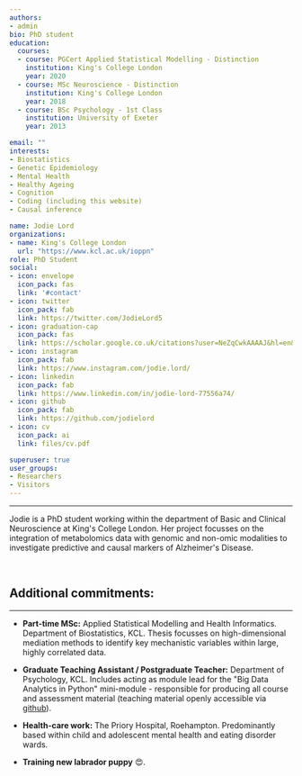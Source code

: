 ```yaml
---
authors:
- admin
bio: PhD student
education:
  courses:
  - course: PGCert Applied Statistical Modelling - Distinction
    institution: King's College London
    year: 2020
  - course: MSc Neuroscience - Distinction
    institution: King's College London
    year: 2018
  - course: BSc Psychology - 1st Class
    institution: University of Exeter
    year: 2013

email: ""
interests:
- Biostatistics
- Genetic Epidemiology
- Mental Health
- Healthy Ageing
- Cognition
- Coding (including this website)
- Causal inference

name: Jodie Lord
organizations:
- name: King's College London
  url: "https://www.kcl.ac.uk/ioppn"
role: PhD Student 
social:
- icon: envelope
  icon_pack: fas
  link: '#contact'
- icon: twitter
  icon_pack: fab
  link: https://twitter.com/JodieLord5
- icon: graduation-cap
  icon_pack: fas
  link: https://scholar.google.co.uk/citations?user=NeZqCwkAAAAJ&hl=en&oi=ao
- icon: instagram
  icon_pack: fab
  link: https://www.instagram.com/jodie.lord/
- icon: linkedin
  icon_pack: fab
  link: https://www.linkedin.com/in/jodie-lord-77556a74/
- icon: github
  icon_pack: fab
  link: https://github.com/jodielord
- icon: cv
  icon_pack: ai
  link: files/cv.pdf

superuser: true
user_groups:
- Researchers
- Visitors
---
```


------------------------------------------------------------------------

Jodie is a PhD student working within the department of Basic and Clinical Neuroscience at King's College London. Her project focusses on the integration of metabolomics data with genomic and non-omic modalities to investigate predictive and causal markers of Alzheimer's Disease. <br>


<br>

Additional commitments:
----
------------------------------------------------------------------------

-   **Part-time MSc:** Applied Statistical Modelling and Health Informatics. Department of Biostatistics, KCL. Thesis focusses on high-dimensional mediation methods to identify key mechanistic variables within large, highly correlated data. <br>

-   **Graduate Teaching Assistant / Postgraduate Teacher:** Department of Psychology, KCL. Includes acting as module lead for the "Big Data Analytics in Python" mini-module - responsible for producing all course and assessment material (teaching material openly accessible via [github](https://github.com/jodielord/python_teaching_material)). <br>

-   **Health-care work:** The Priory Hospital, Roehampton. Predominantly based within child and adolescent mental health and eating disorder wards. <br>

-   **Training new labrador puppy** :heart_eyes:.

